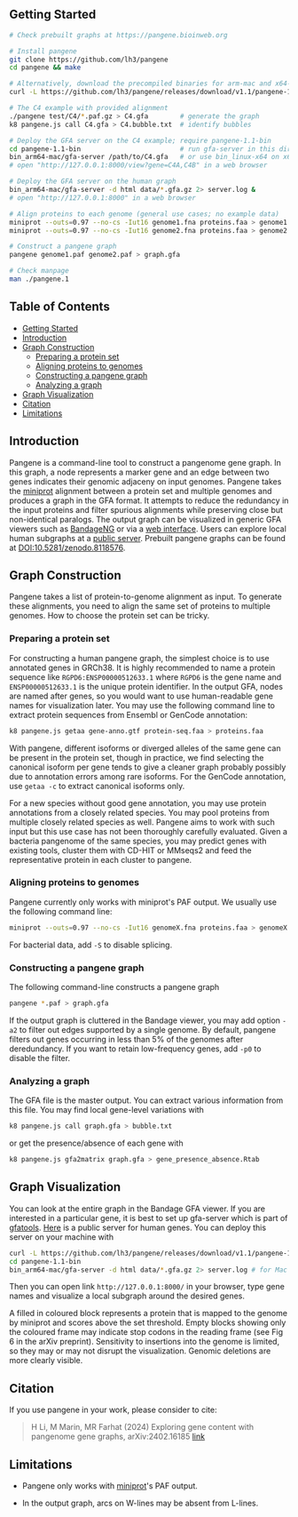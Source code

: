 ## <a name="started"></a>Getting Started
```sh
# Check prebuilt graphs at https://pangene.bioinweb.org

# Install pangene
git clone https://github.com/lh3/pangene
cd pangene && make

# Alternatively, download the precompiled binaries for arm-mac and x64-linux
curl -L https://github.com/lh3/pangene/releases/download/v1.1/pangene-1.1-bin.tar.bz2|tar jxf -

# The C4 example with provided alignment
./pangene test/C4/*.paf.gz > C4.gfa        # generate the graph
k8 pangene.js call C4.gfa > C4.bubble.txt  # identify bubbles

# Deploy the GFA server on the C4 example; require pangene-1.1-bin
cd pangene-1.1-bin                         # run gfa-server in this directory
bin_arm64-mac/gfa-server /path/to/C4.gfa   # or use bin_linux-x64 on x64-linux
# open "http://127.0.0.1:8000/view?gene=C4A,C4B" in a web browser

# Deploy the GFA server on the human graph
bin_arm64-mac/gfa-server -d html data/*.gfa.gz 2> server.log &
# open "http://127.0.0.1:8000" in a web browser

# Align proteins to each genome (general use cases; no example data)
miniprot --outs=0.97 --no-cs -Iut16 genome1.fna proteins.faa > genome1.paf
miniprot --outs=0.97 --no-cs -Iut16 genome2.fna proteins.faa > genome2.paf

# Construct a pangene graph
pangene genome1.paf genome2.paf > graph.gfa

# Check manpage
man ./pangene.1
```

## Table of Contents

- [Getting Started](#started)
- [Introduction](#intro)
- [Graph Construction](#build)
  - [Preparing a protein set](#prep-aa)
  - [Aligning proteins to genomes](#align-aa)
  - [Constructing a pangene graph](#build-graph)
  - [Analyzing a graph](#analyze)
- [Graph Visualization](#visual)
- [Citation](#cite)
- [Limitations](#limit)

## <a name="intro"></a>Introduction

Pangene is a command-line tool to construct a pangenome gene graph. In this
graph, a node represents a marker gene and an edge between two genes indicates
their genomic adjaceny on input genomes. Pangene takes the [miniprot][mp]
alignment between a protein set and multiple genomes and produces a graph in 
the GFA format. It attempts to reduce the redundancy in the input proteins and
filter spurious alignments while preserving close but non-identical paralogs.
The output graph can be visualized in generic GFA viewers such as
[BandageNG][bandage] or via a [web interface](#visual). Users can explore local
human subgraphs at a [public server][server]. Prebuilt pangene graphs can be
found at [DOI:10.5281/zenodo.8118576][zenodo].

<!--
Bacterial pangenome tools such as [panaroo][panaroo] often leverage gene graphs
to build bacterial pangenomes. Pangene is different in that it uses miniprot to
infer gene models. This makes pangene applicable to large Eukaryotic pangenomes
and robust to imperfect gene annotations.
-->

## <a name="build"></a>Graph Construction

Pangene takes a list of protein-to-genome alignment as input. To generate
these alignments, you need to align the same set of proteins to multiple
genomes. How to choose the protein set can be tricky.

### <a name="prep-aa"></a>Preparing a protein set

For constructing a human pangene graph, the simplest choice is to use annotated
genes in GRCh38. It is highly recommended to name a protein sequence like
`RGPD6:ENSP00000512633.1` where `RGPD6` is the gene name and
`ENSP00000512633.1` is the unique protein identifier. In the output GFA, nodes
are named after genes, so you would want to use human-readable gene names for
visualization later. You may use the following command line to extract protein
sequences from Ensembl or GenCode annotation:
```sh
k8 pangene.js getaa gene-anno.gtf protein-seq.faa > proteins.faa
```

With pangene, different isoforms or diverged alleles of the same gene can be
present in the protein set, though in practice, we find selecting the canonical
isoform per gene tends to give a cleaner graph probably possibly due to
annotation errors among rare isoforms. For the GenCode annotation, use `getaa
-c` to extract canonical isoforms only.

For a new species without good gene annotation, you may use protein annotations
from a closely related species. You may pool proteins from multiple closely
related species as well. Pangene aims to work with such input but this use case
has not been thoroughly carefully evaluated. Given a bacteria pangenome of the
same species, you may predict genes with existing tools, cluster them with
CD-HIT or MMseqs2 and feed the representative protein in each cluster to
pangene.

### <a name="align-aa"></a>Aligning proteins to genomes

Pangene currently only works with miniprot's PAF output. We usually use the
following command line:
```sh
miniprot --outs=0.97 --no-cs -Iut16 genomeX.fna proteins.faa > genomeX.paf
```
For bacterial data, add `-S` to disable splicing.

### <a name="build-graph"></a>Constructing a pangene graph

The following command-line constructs a pangene graph
```sh
pangene *.paf > graph.gfa
```
If the output graph is cluttered in the Bandage viewer, you may add option
`-a2` to filter out edges supported by a single genome. By default, pangene
filters out genes occurring in less than 5% of the genomes after deredundancy.
If you want to retain low-frequency genes, add `-p0` to disable the filter.

### <a name="analyze"></a>Analyzing a graph

The GFA file is the master output. You can extract various information from
this file. You may find local gene-level variations with
```sh
k8 pangene.js call graph.gfa > bubble.txt
```
or get the presence/absence of each gene with
```sh
k8 pangene.js gfa2matrix graph.gfa > gene_presence_absence.Rtab
```

## <a name="visual"></a>Graph Visualization

You can look at the entire graph in the Bandage GFA viewer. If you are
interested in a particular gene, it is best to set up gfa-server which is part
of [gfatools][gfatools]. [Here][server] is a public server for human genes.
You can deploy this server on your machine with
```sh
curl -L https://github.com/lh3/pangene/releases/download/v1.1/pangene-1.1-bin.tar.bz2|tar jxf -
cd pangene-1.1-bin
bin_arm64-mac/gfa-server -d html data/*.gfa.gz 2> server.log # for Mac
```
Then you can open link `http://127.0.0.1:8000/` in your browser, type gene
names and visualize a local subgraph around the desired genes.

A filled in coloured block represents a protein that is mapped to the genome by miniprot and scores above the set threshold. Empty blocks showing only the coloured frame may indicate stop codons in the reading frame (see Fig 6 in the arXiv preprint). Sensitivity to insertions into the genome is limited, so they may or may not disrupt the visualization. Genomic deletions are more clearly visible.

## <a name="cite"></a>Citation

If you use pangene in your work, please consider to cite:

> H Li, M Marin, MR Farhat (2024) Exploring gene content with pangenome gene graphs,
> arXiv:2402.16185 [link](https://arxiv.org/pdf/2402.16185)

## <a name="limit"></a>Limitations

* Pangene only works with [miniprot][mp]'s PAF output.

* In the output graph, arcs on W-lines may be absent from L-lines.

[mp]: https://github.com/lh3/miniprot
[bandage]: https://github.com/asl/BandageNG
[gfatools]: https://github.com/lh3/gfatools
[gfaview]: https://lh3.github.io/gfatools/
[panaroo]: https://github.com/gtonkinhill/panaroo
[asub]: https://github.com/lh3/asub
[zenodo]: https://doi.org/10.5281/zenodo.8118576
[server]: https://pangene.bioinweb.org
